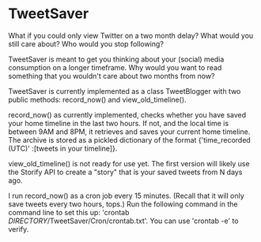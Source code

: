 TweetSaver
==========

What if you could only view Twitter on a two month delay? What would you still care about? Who would you stop following?

TweetSaver is meant to get you thinking about your (social) media consumption on a longer timeframe. Why would you want to read something that you wouldn't care about two months from now?

TweetSaver is currently implemented as a class TweetBlogger with two public methods: record_now() and view_old_timeline().

record_now() as currently implemented, checks whether you have saved your home timeline in the last two hours. If not, and the local time is between 9AM and 8PM, it retrieves and saves your current home timeline. The archive is stored as a pickled dictionary of the format {'time_recorded (UTC)' :[tweets in your timeline]}.

view_old_timeline() is not ready for use yet. The first version will likely use the Storify API to create a "story" that is your saved tweets from N days ago.

I run record_now() as a cron job every 15 minutes. (Recall that it will only save tweets every two hours, tops.) Run the following command in the command line to set this up: 'crontab *DIRECTORY*/TweetSaver/Cron/crontab.txt'. You can use 'crontab -e' to verify.
